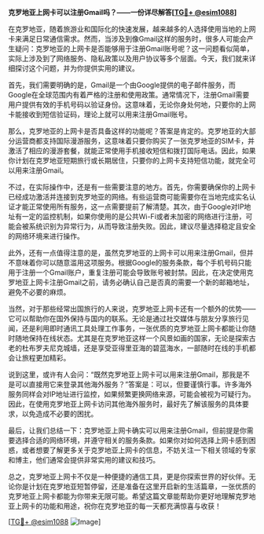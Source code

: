 **克罗地亚上网卡可以注册Gmail吗？——一份详尽解答[[TG💪+ @esim1088](https://t.me/s/esim1088)]**

在克罗地亚，随着旅游业和国际化的快速发展，越来越多的人选择使用当地的上网卡来满足日常通信需求。然而，当涉及到像Gmail这样的服务时，很多人可能会产生疑问：克罗地亚的上网卡是否能够用于注册Gmail账号呢？这一问题看似简单，实际上涉及到了网络服务、隐私政策以及用户协议等多个层面。今天，我们就来详细探讨这个问题，并为你提供实用的建议。

首先，我们需要明确的是，Gmail是一个由Google提供的电子邮件服务，而Google在全球范围内有着严格的注册和使用政策。通常情况下，注册Gmail需要用户提供有效的手机号码以验证身份。这意味着，无论你身处何地，只要你的上网卡能接收到短信验证码，理论上就可以用来注册Gmail账号。

那么，克罗地亚的上网卡是否具备这样的功能呢？答案是肯定的。克罗地亚的大部分运营商都支持国际漫游服务，这意味着只要你购买了一张克罗地亚的SIM卡，并激活了相应的漫游套餐，就能正常使用手机接收短信和拨打国际电话。因此，如果你计划在克罗地亚短期旅行或长期居住，只要你的上网卡支持短信功能，就完全可以用来注册Gmail。

不过，在实际操作中，还是有一些需要注意的地方。首先，你需要确保你的上网卡已经成功激活并连接到克罗地亚的网络。有些运营商可能需要你在当地完成实名认证才能正常使用所有服务，这一点需要提前了解清楚。其次，由于Google对IP地址有一定的监控机制，如果你使用的是公共Wi-Fi或者未加密的网络进行注册，可能会被系统识别为异常行为，从而导致注册失败。因此，建议尽量选择稳定且安全的网络环境来进行操作。

此外，还有一点值得注意的是，虽然克罗地亚的上网卡可以用来注册Gmail，但并不意味着你可以随意滥用这项服务。根据Google的服务条款，每个手机号码只能用于注册一个Gmail账户，重复注册可能会导致账号被封禁。因此，在决定使用克罗地亚上网卡注册Gmail之前，请务必确认自己是否真的需要一个新的邮箱地址，避免不必要的麻烦。

当然，对于那些经常出国旅行的人来说，克罗地亚上网卡还有一个额外的优势——它可以帮助你在国外保持与国内的联系。无论是通过社交媒体与朋友分享旅行见闻，还是利用即时通讯工具处理工作事务，一张优质的克罗地亚上网卡都能让你随时随地保持在线状态。尤其是在克罗地亚这样一个风景如画的国家，无论是探索古老的杜布罗夫尼克城墙，还是享受亚得里亚海的碧蓝海水，一部随时在线的手机都会让旅程更加精彩。

说到这里，或许有人会问：“既然克罗地亚上网卡可以用来注册Gmail，那我是不是可以直接用它来登录其他海外服务？”答案是：可以，但要谨慎行事。许多海外服务同样会对IP地址进行监控，如果频繁更换网络来源，可能会被视为可疑行为。因此，在使用克罗地亚上网卡访问其他海外服务时，最好先了解该服务的具体要求，以免造成不必要的困扰。

最后，让我们总结一下：克罗地亚上网卡确实可以用来注册Gmail，但前提是你需要选择合适的网络环境，并遵守相关的服务条款。如果你对如何选择上网卡感到困惑，或者想要了解更多关于克罗地亚上网卡的信息，不妨关注一下相关领域的专家和博主，他们通常会提供非常实用的建议和技巧。

总之，克罗地亚上网卡不仅是一种便捷的通信工具，更是你探索世界的好伙伴。无论你是计划在克罗地亚短暂停留，还是准备在这里开启新的生活篇章，一张优质的克罗地亚上网卡都能为你带来无限可能。希望这篇文章能帮助你更好地理解克罗地亚上网卡的功能和用途，祝你在克罗地亚的每一天都充满惊喜与收获！

[[TG💪+ @esim1088](https://t.me/s/esim1088) ![Image](https://i.postimg.cc/4NQfJmqS/Snipaste-2025-05-13-00-14-12.png)]